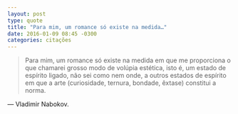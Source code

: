 ```yaml
---
layout: post
type: quote
title: "Para mim, um romance só existe na medida…"
date: 2016-01-09 08:45 -0300
categories: citações
---
```

>Para mim, um romance só existe na medida em que me proporciona o que chamarei grosso modo de volúpia estética, isto é, um estado de espírito ligado, não sei como nem onde, a outros estados de espírito em que a arte (curiosidade, ternura, bondade, êxtase) constitui a norma.

— Vladimir Nabokov.
